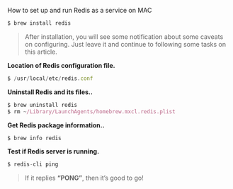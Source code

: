 How to set up and run Redis as a service on MAC


```javascript
$ brew install redis
```

>After installation, you will see some notification about some caveats on configuring. Just leave it and continue to following some tasks on this article.

**Location of Redis configuration file.**
```javascript
$ /usr/local/etc/redis.conf
```

**Uninstall Redis and its files..**
```javascript
$ brew uninstall redis
$ rm ~/Library/LaunchAgents/homebrew.mxcl.redis.plist
```

**Get Redis package information..**
```javascript
$ brew info redis
```

**Test if Redis server is running.**
```javascript
$ redis-cli ping
```
>If it replies **“PONG”**, then it’s good to go!
